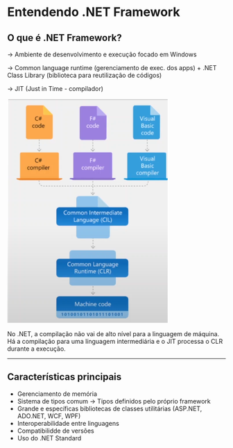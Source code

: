 # Entendendo .NET Framework

## O que é .NET Framework?

→ Ambiente de desenvolvimento e execução focado em Windows

→ Common language runtime (gerenciamento de exec. dos apps) + .NET Class Library (biblioteca para reutilização de códigos)

→ JIT (Just in Time - compilador)

![Untitled](Entendendo%2057f8b/Untitled.png)

No .NET, a compilação não vai de alto nível para a linguagem de máquina. Há a compilação para uma línguagem intermediária e o JIT processa o CLR durante a execução.

---

## Características principais

- Gerenciamento de memória
- Sistema de tipos comum → Tipos definidos pelo próprio framework
- Grande e específicas bibliotecas de classes utilitárias (ASP.NET, ADO.NET, WCF, WPF)
- Interoperabilidade entre linguagens
- Compatibilidde de versões
- Uso do .NET Standard